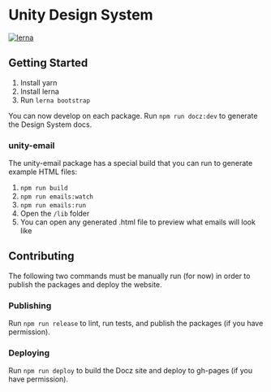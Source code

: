 # Unity Design System

[![lerna](https://img.shields.io/badge/maintained%20with-lerna-cc00ff.svg)](https://lernajs.io/)

## Getting Started

1. Install yarn
2. Install lerna
3. Run `lerna bootstrap`

You can now develop on each package. Run `npm run docz:dev` to generate the Design System docs.

### unity-email

The unity-email package has a special build that you can run to generate example HTML files:

1. `npm run build`
2. `npm run emails:watch`
3. `npm run emails:run`
4. Open the `/lib` folder
5. You can open any generated .html file to preview what emails will look like

## Contributing

The following two commands must be manually run (for now) in order to publish the packages and
deploy the website.

### Publishing

Run `npm run release` to lint, run tests, and publish the packages (if you have permission).

### Deploying

Run `npm run deploy` to build the Docz site and deploy to gh-pages (if you have permission).
